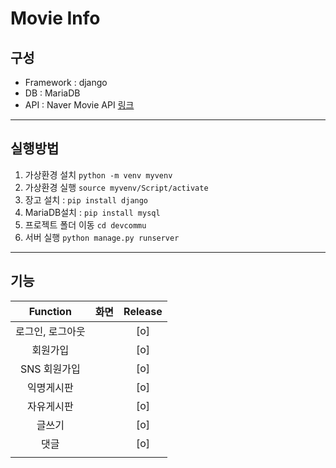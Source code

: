 # Movie Info

## 구성
- Framework : django
- DB : MariaDB
- API : Naver Movie API [링크]('https://developers.naver.com/docs/serviceapi/search/movie/movie.md#%EC%98%81%ED%99%94')
------
## 실행방법
<!-- Code -->
1. 가상환경 설치 `python -m venv myvenv`
2. 가상환경 실행 `source myvenv/Script/activate`
3. 장고 설치 : `pip install django`
4. MariaDB설치 : `pip install mysql` 
5. 프로젝트 폴더 이동 `cd devcommu`
6. 서버 실행 `python manage.py runserver`
-------

## 기능
<!-- Image -->
|Function|화면|Release|
|:--:|:--:|:--:|
|로그인, 로그아웃||[o]|
|회원가입||[o]|
|SNS 회원가입||[o]|
|익명게시판||[o]|
|자유게시판||[o]|
|글쓰기||[o]|
|댓글||[o]|
|||
